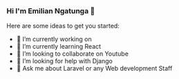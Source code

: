 ### Hi I'm Emilian Ngatunga 👋

Here are some ideas to get you started:

- 🔭 I’m currently working on 
- 🌱 I’m currently learning React
- 👯 I’m looking to collaborate on Youtube
- 🤔 I’m looking for help with Django
- 💬 Ask me about Laravel or any Web development Staff
<!--
- 📫 How to reach me: ...
- 😄 Pronouns: ...
- ⚡ Fun fact: ...
-->
